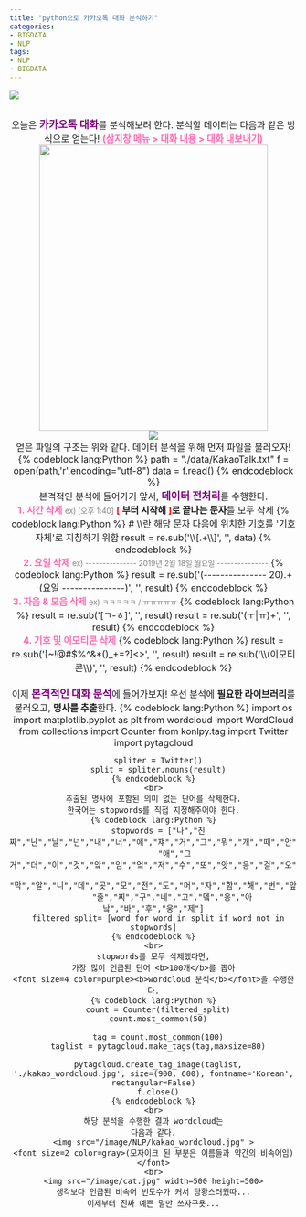 ```yaml
---
title: "python으로 카카오톡 대화 분석하기"
categories:
- BIGDATA
- NLP
tags:
- NLP
- BIGDATA
---
```

<font size=3>
  <img src="/image/NLP/kakao.gif">
  <div style=" text-align:center; vertical-align: middle; padding:30px 0;">
    오늘은 <font size=4 color=purple><b>카카오톡 대화</b></font>를 분석해보려 한다.
    분석할 데이터는 다음과 같은 방식으로 얻는다!
    <font color=hotpink><b>(삼지창 메뉴 > 대화 내용 > 대화 내보내기)</b></font>
    <br>
    <img src="/image/NLP/kakao_txt.png" width=400 height=500>
    <br>
    <img src="/image/NLP/kakao_file.PNG" >
    <br>
    얻은 파일의 구조는 위와 같다.
    데이터 분석을 위해 먼저 파일을 불러오자!
    <br>
    {% codeblock lang:Python %}
      path = "./data/KakaoTalk.txt"
      f = open(path,'r',encoding="utf-8")
      data = f.read()
    {% endcodeblock %}
    <br>
    본격적인 분석에 들어가기 앞서,
    <font size=4 color=purple><b>데이터 전처리</b></font>를 수행한다.
    <br>
    <font color=hotpink><b>1. 시간 삭제</b></font>
    <font size=2 color=gray>ex) [오후 1:40]</font>
    <b><font color=red>[</font> 부터 시작해 <font color=red>]</font>로 끝나는 문자</b>를 모두 삭제
    {% codeblock lang:Python %}
      # \\란 해당 문자 다음에 위치한 기호를 '기호 자체'로 지칭하기 위함
      result = re.sub('\\[.+\\]', '', data)
    {% endcodeblock %}
    <br>
    <font color=hotpink><b>2. 요일 삭제</b></font>
    <font size=2 color=gray>ex) --------------- 2019년 2월 18일 월요일 ---------------</font>
    {% codeblock lang:Python %}
      result = re.sub('(--------------- 20).+(요일 ---------------)', '', result)
    {% endcodeblock %}
    <br>
    <font color=hotpink><b>3. 자음 & 모음 삭제</b></font>
    <font size=2 color=gray>ex) ㅋㅋㅋㅋㅋ / ㅠㅠㅠㅠㅠ</font>
    {% codeblock lang:Python %}
      result = re.sub('[ㄱ-ㅎ]', '', result)
      result = re.sub('(ㅜ|ㅠ)+', '', result)
    {% endcodeblock %}
    <br>
    <font color=hotpink><b>4. 기호 및 이모티콘 삭제</b></font>
    {% codeblock lang:Python %}
      result = re.sub('[~!@#$%^&*()_+=?]<>', '', result)
      result = re.sub('\\(이모티콘\\)', '', result)
    {% endcodeblock %}
    <br>
    <br>
    이제 <font size=4 color=purple><b>본격적인 대화 분석</b></font>에 들어가보자!
    우선 분석에 <b>필요한 라이브러리</b>를 불러오고,
    <b>명사를 추출</b>한다.
    {% codeblock lang:Python %}
      import os
      import matplotlib.pyplot as plt
      from wordcloud import WordCloud
      from collections import Counter
      from konlpy.tag import Twitter
      import pytagcloud

      spliter = Twitter()
      split = spliter.nouns(result)
    {% endcodeblock %}
    <br>
    추출된 명사에 포함된 의미 없는 단어를 삭제한다.
    한국어는 stopwords를 직접 지정해주어야 한다.
    {% codeblock lang:Python %}
      stopwords = ["나","진짜","난","날","넌","내","너","얘","쟤","거","그","뭐","개","때","안",
             "애","그거","더","이","것","앜","임","엌","저","수","또","앗","응","걸","오",
            "막","알","니","데","곳","모","전","도","머","자","함","해","번","앞","걔","곸","중",
            "줄","찌","구","네","고","뎈","옹","아낰","바","후","웅","제"]
      filtered_split= [word for word in split if word not in stopwords]
    {% endcodeblock %}
    <br>
    stopwords를 모두 삭제했다면,
    가장 많이 언급된 단어 <b>100개</b>를 뽑아
    <font size=4 color=purple><b>wordcloud 분석</b></font>을 수행한다.
    {% codeblock lang:Python %}
      count = Counter(filtered_split)
      count.most_common(50)

      tag = count.most_common(100)
      taglist = pytagcloud.make_tags(tag,maxsize=80)

      pytagcloud.create_tag_image(taglist, './kakao_wordcloud.jpg', size=(900, 600), fontname='Korean', rectangular=False)
      f.close()
    {% endcodeblock %}
    <br>
    해당 분석을 수행한 결과 wordcloud는
    다음과 같다.
    <img src="/image/NLP/kakao_wordcloud.jpg" >
    <font size=2 color=gray>(모자이크 된 부분은 이름들과 약간의 비속어임)</font>
    <br>
    <img src="/image/cat.jpg" width=500 height=500>
    생각보다 언급된 비속어 빈도수가 커서 당황스러웠따...
    이제부터 진짜 예쁜 말만 쓰자구욧...
  </div>
</font>

